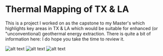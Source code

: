 # Thermal Mapping of TX & LA

This is a project I worked on as the capstone to my Master's which highlights key areas in TX & LA which would be suitable for enhanced (or "unconventional) geothermal energy extraction. There is quite a bit of information here: I do hope you take the time to review it. 


![alt text](https://github.com/mdrouillard1984/Matt-Portfolio/blob/main/Thermal%20Mapping/Merged_document_0_9.png)
![alt text](https://github.com/mdrouillard1984/Matt-Portfolio/blob/main/Thermal%20Mapping/Merged_document_10_19.png)
![alt text](https://github.com/mdrouillard1984/Matt-Portfolio/blob/main/Thermal%20Mapping/Merged_document_20_28.png)




